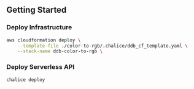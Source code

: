 ## Getting Started

### Deploy Infrastructure

```bash
aws cloudformation deploy \
    --template-file ./color-to-rgb/.chalice/ddb_cf_template.yaml \
    --stack-name ddb-color-to-rgb \
```

### Deploy Serverless API

```bash
chalice deploy
```
